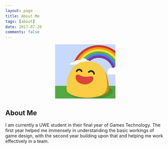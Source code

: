 ```yaml
---
layout: page
title: About Me
tags: [about]
date: 2017-07-20
comments: false
---
```

    
<center>
<figure>
        <img src="../assets/img/mylogo.png" class="img-circle animated rotateIn">
</figure>

</center>

## About Me
I am currently a UWE student in their final year of Games Technology. The first year helped me immensely in understanding the basic workings of game design, with the second year building upon that and helping me work effectively in a team.

